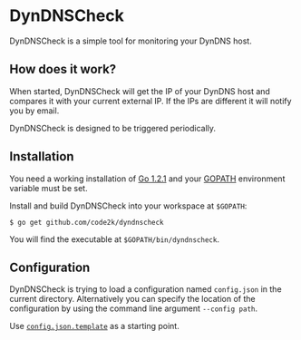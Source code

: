 # DynDNSCheck

DynDNSCheck is a simple tool for monitoring your DynDNS host.

## How does it work?

When started, DynDNSCheck will get the IP of your DynDNS host and compares it
with your current external IP. If the IPs are different it will notify you by
email.

DynDNSCheck is designed to be triggered periodically.

## Installation

You need a working installation of [Go 1.2.1](http://golang.org) and your
[GOPATH](http://golang.org/doc/code.html#GOPATH) environment variable must be
set.

Install and build DynDNSCheck into your workspace at `$GOPATH`:

```
$ go get github.com/code2k/dyndnscheck
```
You will find the executable at `$GOPATH/bin/dyndnscheck`.

## Configuration

DynDNSCheck is trying to load a configuration named `config.json` in the current
directory. Alternatively you can specify the location of the configuration by
using the command line argument `--config path`.

Use [`config.json.template`](https://raw.githubusercontent.com/code2k/dyndnscheck/master/config.json.template) as a starting point.


